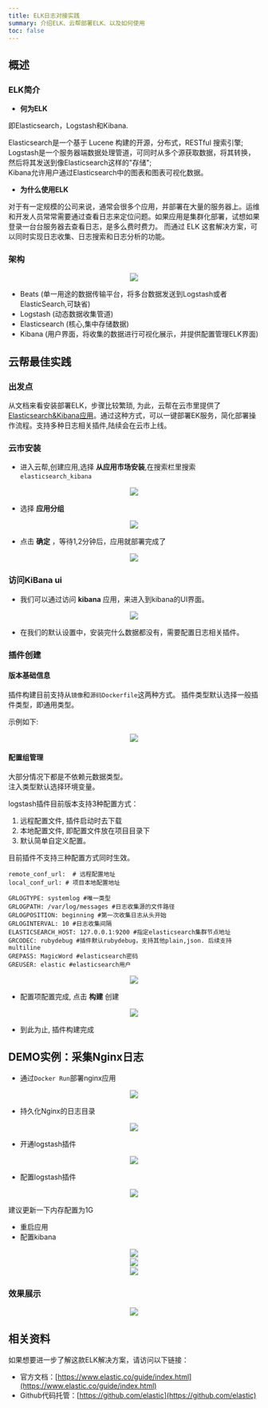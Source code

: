 ```yaml
---
title: ELK日志对接实践
summary: 介绍ELK、云帮部署ELK、以及如何使用
toc: false
---
```

<div id="toc"></div>

## 概述

### ELK简介

- **何为ELK** 

即Elasticsearch，Logstash和Kibana.

Elasticsearch是一个基于 Lucene 构建的开源，分布式，RESTful 搜索引擎; <br />
Logstash是一个服务器端数据处理管道，可同时从多个源获取数据，将其转换，然后将其发送到像Elasticsearch这样的"存储"; <br />
Kibana允许用户通过Elasticsearch中的图表和图表可视化数据。<br />


- **为什么使用ELK** 

对于有一定规模的公司来说，通常会很多个应用，并部署在大量的服务器上。运维和开发人员常常需要通过查看日志来定位问题。如果应用是集群化部署，试想如果登录一台台服务器去查看日志，是多么费时费力。
而通过 ELK 这套解决方案，可以同时实现日志收集、日志搜索和日志分析的功能。

### 架构

 <center><img src="https://static.goodrain.com/images/docs/3.5/best-practice/add-on/logstash/arch.png" style="border:1px solid #eee;max-width:100%"/></center>
 
  - Beats (单一用途的数据传输平台，将多台数据发送到Logstash或者ElasticSearch,可缺省)
  - Logstash (动态数据收集管道)
  - Elasticsearch (核心,集中存储数据)
  - Kibana (用户界面，将收集的数据进行可视化展示，并提供配置管理ELK界面)

## 云帮最佳实践

### 出发点

从文档来看安装部署ELK，步骤比较繁琐, 为此，云帮在云市里提供了[Elasticsearch&Kibana应用](https://www.goodrain.com/app/detail/140)。通过这种方式，可以一键部署EK服务，简化部署操作流程。支持多种日志相关插件,陆续会在云市上线。

### 云市安装

- 进入云帮,创建应用,选择 **从应用市场安装**,在搜索栏里搜索 `elasticsearch_kibana`

<center><img src="https://static.goodrain.com/images/docs/3.5/best-practice/add-on/logstash/install-ek.png" style="border:1px solid #eee;max-width:100%"/></center>


- 选择 **应用分组**

<center><img src="https://static.goodrain.com/images/docs/3.5/best-practice/add-on/logstash/install-elk-group.png" style="border:1px solid #eee;max-width:100%"/></center>

- 点击 **确定** ，等待1,2分钟后，应用就部署完成了

<center><img src="https://static.goodrain.com/images/docs/3.5/best-practice/add-on/logstash/ek-tp.png" style="border:1px solid #eee;max-width:100%"/></center>

### 访问KiBana ui

- 我们可以通过访问 **kibana** 应用，来进入到kibana的UI界面。

<center><img src="https://static.goodrain.com/images/docs/3.5/best-practice/add-on/logstash/kibana-ui.png" style="border:1px solid #eee;max-width:100%"/></center>

- 在我们的默认设置中，安装完什么数据都没有，需要配置日志相关插件。

### 插件创建

#### 版本基础信息
插件构建目前支持从`镜像`和`源码Dockerfile`这两种方式。
插件类型默认选择一般插件类型，即通用类型。

示例如下:

<center><img src="https://static.goodrain.com/images/docs/3.5/best-practice/add-on/logstash/logstash-create-plugin-001.png" style="border:1px solid #eee;max-width:100%"/></center>

#### 配置组管理

大部分情况下都是不依赖元数据类型。  
注入类型默认选择环境变量。

logstash插件目前版本支持3种配置方式：

1. 远程配置文件, 插件启动时去下载
2. 本地配置文件, 即配置文件放在项目目录下
3. 默认简单自定义配置。

目前插件不支持三种配置方式同时生效。

```
remote_conf_url:  # 远程配置地址
local_conf_url: # 项目本地配置地址

GRLOGTYPE: systemlog #唯一类型
GRLOGPATH: /var/log/messages #日志收集源的文件路径
GRLOGPOSITION: beginning #第一次收集日志从头开始
GRLOGINTERVAL: 10 #日志收集间隔
ELASTICSEARCH_HOST: 127.0.0.1:9200 #指定elasticsearch集群节点地址
GRCODEC: rubydebug #插件默认rubydebug，支持其他plain,json. 后续支持multiline
GREPASS: MagicWord #elasticsearch密码
GREUSER: elastic #elasticsearch用户
```

<center><img src="https://static.goodrain.com/images/docs/3.5/best-practice/add-on/logstash/plugin-config.png" style="border:1px solid #eee;max-width:100%"/></center>

- 配置项配置完成, 点击 **构建** 创建 

<center><img src="https://static.goodrain.com/images/docs/3.5/best-practice/add-on/logstash/build-plugin.jpeg" style="border:1px solid #eee;max-width:100%"/></center>

- 到此为止, 插件构建完成

## DEMO实例：采集Nginx日志

- 通过`Docker Run`部署nginx应用

<center><img src="https://static.goodrain.com/images/docs/3.5/best-practice/add-on/logstash/docker-run-nginx.png" style="border:1px solid #eee;max-width:100%"/></center>

- 持久化Nginx的日志目录

<center><img src="https://static.goodrain.com/images/docs/3.5/best-practice/add-on/logstash/nginx-log.png" style="border:1px solid #eee;max-width:100%"/></center>

- 开通logstash插件

<center><img src="https://static.goodrain.com/images/docs/3.5/best-practice/add-on/logstash/open-plugin.png" style="border:1px solid #eee;max-width:100%"/></center>

- 配置logstash插件

<center><img src="https://static.goodrain.com/images/docs/3.5/best-practice/add-on/logstash/config-plugin.png" style="border:1px solid #eee;max-width:100%"/></center>

建议更新一下内存配置为1G

- 重启应用
- 配置kibana

<center><img src="https://static.goodrain.com/images/docs/3.5/best-practice/add-on/logstash/kibana-index.png" style="border:1px solid #eee;max-width:100%"/></center>

<center><img src="https://static.goodrain.com/images/docs/3.5/best-practice/add-on/logstash/nginx-next.png" style="border:1px solid #eee;max-width:100%"/></center>

<center><img src="https://static.goodrain.com/images/docs/3.5/best-practice/add-on/logstash/configure-setting.png" style="border:1px solid #eee;max-width:100%"/></center>

### 效果展示

<center><img src="https://static.goodrain.com/images/docs/3.5/best-practice/add-on/logstash/show.jpeg" style="border:1px solid #eee;max-width:100%"/></center>

## 相关资料

如果想要进一步了解这款ELK解决方案，请访问以下链接：

- 官方文档：[https://www.elastic.co/guide/index.html](https://www.elastic.co/guide/index.html)
- Github代码托管：[https://github.com/elastic](https://github.com/elastic)